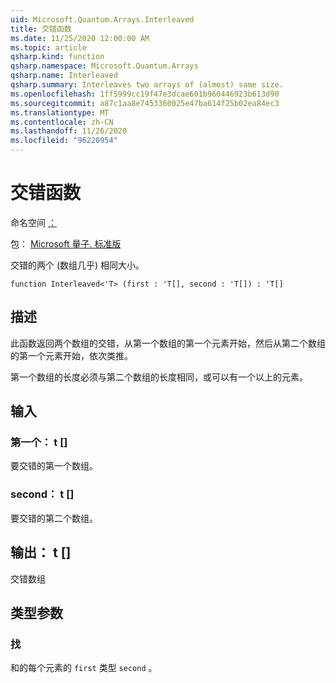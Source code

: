 ```yaml
---
uid: Microsoft.Quantum.Arrays.Interleaved
title: 交错函数
ms.date: 11/25/2020 12:00:00 AM
ms.topic: article
qsharp.kind: function
qsharp.namespace: Microsoft.Quantum.Arrays
qsharp.name: Interleaved
qsharp.summary: Interleaves two arrays of (almost) same size.
ms.openlocfilehash: 1ff5999cc19f47e3dcae601b960446923b613d90
ms.sourcegitcommit: a87c1aa8e7453360025e47ba614f25b02ea84ec3
ms.translationtype: MT
ms.contentlocale: zh-CN
ms.lasthandoff: 11/26/2020
ms.locfileid: "96220954"
---
```

# <a name="interleaved-function"></a>交错函数

命名空间 [：](xref:Microsoft.Quantum.Arrays)

包： [Microsoft 量子. 标准版](https://nuget.org/packages/Microsoft.Quantum.Standard)


交错的两个 (数组几乎) 相同大小。

```qsharp
function Interleaved<'T> (first : 'T[], second : 'T[]) : 'T[]
```


## <a name="description"></a>描述

此函数返回两个数组的交错，从第一个数组的第一个元素开始，然后从第二个数组的第一个元素开始，依次类推。

第一个数组的长度必须与第二个数组的长度相同，或可以有一个以上的元素。

## <a name="input"></a>输入

### <a name="first--t"></a>第一个： t []

要交错的第一个数组。


### <a name="second--t"></a>second： t []

要交错的第二个数组。



## <a name="output--t"></a>输出： t []

交错数组

## <a name="type-parameters"></a>类型参数

### <a name="t"></a>找

和的每个元素的 `first` 类型 `second` 。
